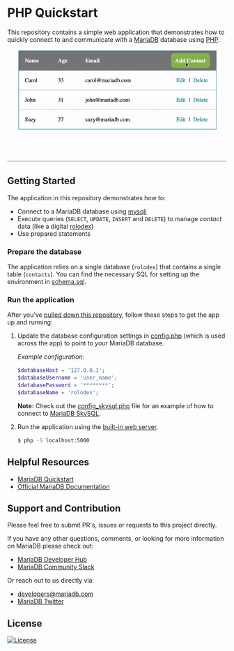 # PHP Quickstart

This repository contains a simple web application that demonstrates how to quickly connect to and communicate with a [MariaDB](https://mariadb.com) database using [PHP](https://www.php.net/). 

<p align="center" spacing="10">
    <kbd>
        <img src="media/demo.gif" />
    </kbd>
</p>

## Getting Started

The application in this repository demonstrates how to:

* Connect to a MariaDB database using [mysqli](https://www.php.net/manual/en/book.mysqli.php)
* Execute queries (`SELECT`, `UPDATE`, `INSERT` and `DELETE`) to manage _contact_ data (like a digital [rolodex](https://en.wikipedia.org/wiki/Rolodex))
* Use prepared statements

### Prepare the database

The application relies on a single database (`rolodex`) that contains a single table (`contacts`). You can find the necessary SQL for setting up the environment in [schema.sql](schema.sql).

### Run the application

After you've [pulled down this repository](https://git-scm.com/docs/git-clone), follow these steps to get the app up and running:

1. Update the database configuration settings in [config.php](src/config.php) (which is used across the app) to point to _your_ MariaDB database.

    _Example configuration:_

    ```php
    $databaseHost = '127.0.0.1';
    $databaseUsername = 'user_name';
    $databasePassword = '********';
    $databaseName = 'rolodex';
    ```

    **Note:** Check out the [config_skysql.php](config_skysql.php) file for an example of how to connect to [MariaDB SkySQL](https://mariadb.com/skyview).

2. Run the application using the [built-in web server](https://www.php.net/manual/en/features.commandline.webserver.php).

    ```bash
    $ php -S localhost:5000
    ```

## Helpful Resources

* [MariaDB Quickstart](https://github.com/mariadb-developers/mariadb-getting-started)
* [Official MariaDB Documentation](https://mariadb.com/docs)

## Support and Contribution

Please feel free to submit PR's, issues or requests to this project directly.

If you have any other questions, comments, or looking for more information on MariaDB please check out:

* [MariaDB Developer Hub](https://mariadb.com/developers)
* [MariaDB Community Slack](https://r.mariadb.com/join-community-slack)

Or reach out to us directly via:

* [developers@mariadb.com](mailto:developers@mariadb.com)
* [MariaDB Twitter](https://twitter.com/mariadb)

## License <a name="license"></a>
[![License](https://img.shields.io/badge/License-MIT-blue.svg?style=plastic)](https://opensource.org/licenses/MIT)